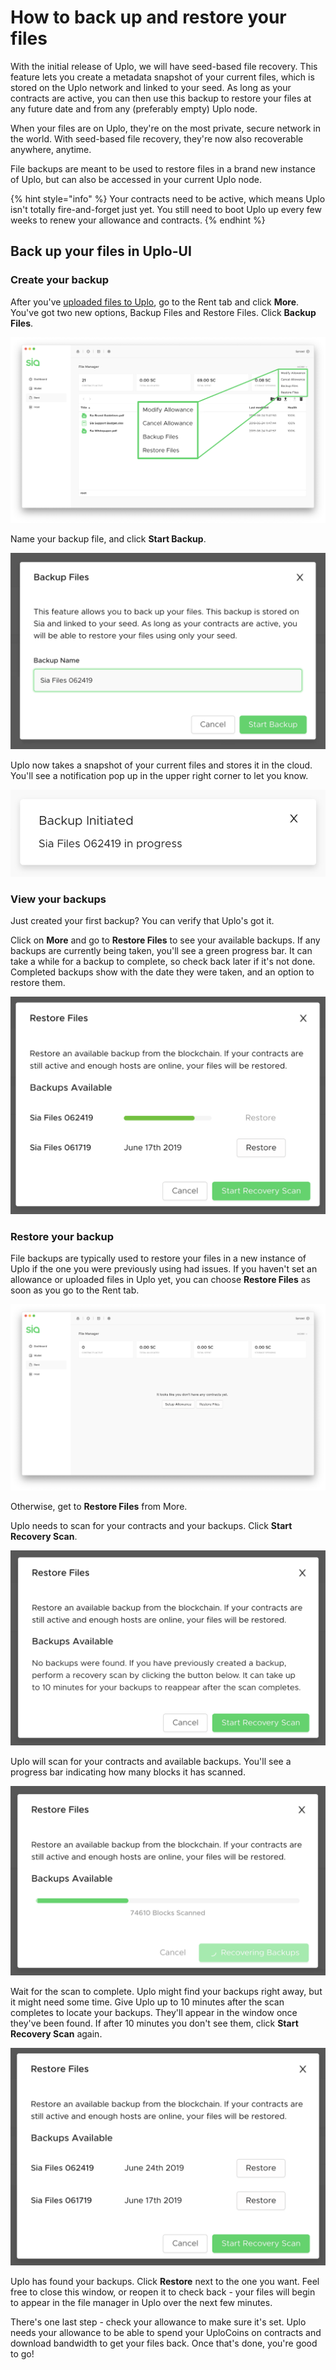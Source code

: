 # How to back up and restore your files

With the initial release of Uplo, we will have seed-based file recovery. This feature lets you create a metadata snapshot of your current files, which is stored on the Uplo network and linked to your seed. As long as your contracts are active, you can then use this backup to restore your files at any future date and from any \(preferably empty\) Uplo node.

When your files are on Uplo, they're on the most private, secure network in the world. With seed-based file recovery, they're now also recoverable anywhere, anytime.

File backups are meant to be used to restore files in a brand new instance of Uplo, but can also be accessed in your current Uplo node.

{% hint style="info" %}
Your contracts need to be active, which means Uplo isn't totally fire-and-forget just yet. You still need to boot Uplo up every few weeks to renew your allowance and contracts.
{% endhint %}

## Back up your files in Uplo-UI

### **Create your backup**

After you've [uploaded files to Uplo](https://github.com/DavidMGilbert/uplo-support-docs/tree/7d49a88dcb3b035d374d7df410f395a22d2df2d1/renting/how-to-rent-storage-on-uplo.md), go to the Rent tab and click **More**. You've got two new options, Backup Files and Restore Files. Click **Backup Files**.

![](../.gitbook/assets/backup-1.png)

Name your backup file, and click **Start Backup**.

![](../.gitbook/assets/backup-2.png)

Uplo now takes a snapshot of your current files and stores it in the cloud. You'll see a notification pop up in the upper right corner to let you know.

![](../.gitbook/assets/backup-3.png)

### View your backups

Just created your first backup? You can verify that Uplo's got it.

Click on **More** and go to **Restore Files** to see your available backups. If any backups are currently being taken, you'll see a green progress bar. It can take a while for a backup to complete, so check back later if it's not done. Completed backups show with the date they were taken, and an option to restore them.

![](../.gitbook/assets/backup-4.png)

### Restore your backup

File backups are typically used to restore your files in a new instance of Uplo if the one you were previously using had issues. If you haven't set an allowance or uploaded files in Uplo yet, you can choose **Restore Files** as soon as you go to the Rent tab.

![](../.gitbook/assets/backup-5.png)

Otherwise, get to **Restore Files** from More.

Uplo needs to scan for your contracts and your backups. Click **Start Recovery Scan**.

![](../.gitbook/assets/backup-6.png)

Uplo will scan for your contracts and available backups. You'll see a progress bar indicating how many blocks it has scanned.

![](../.gitbook/assets/backup-7.png)

Wait for the scan to complete. Uplo might find your backups right away, but it might need some time. Give Uplo up to 10 minutes after the scan completes to locate your backups. They'll appear in the window once they've been found. If after 10 minutes you don't see them, click **Start Recovery Scan** again.

![](../.gitbook/assets/backup-8.png)

Uplo has found your backups. Click **Restore** next to the one you want. Feel free to close this window, or reopen it to check back - your files will begin to appear in the file manager in Uplo over the next few minutes.

There's one last step - check your allowance to make sure it's set. Uplo needs your allowance to be able to spend your UploCoins on contracts and download bandwidth to get your files back. Once that's done, you're good to go!

